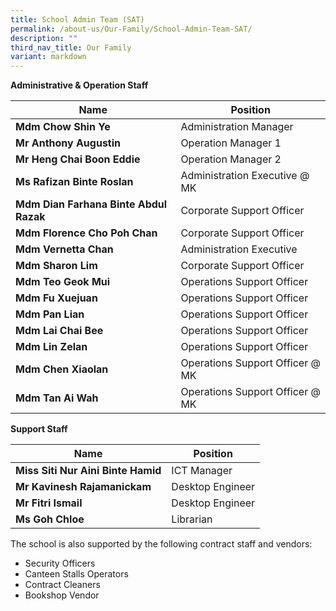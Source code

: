 ```yaml
---
title: School Admin Team (SAT)
permalink: /about-us/Our-Family/School-Admin-Team-SAT/
description: ""
third_nav_title: Our Family
variant: markdown
---
```

**Administrative & Operation Staff**

| Name| Position |
| -------- | -------- | 
| **Mdm Chow Shin Ye**     | Administration Manager     | 
|**Mr Anthony Augustin**|Operation Manager 1
|**Mr Heng Chai Boon Eddie**|Operation Manager 2
|**Ms Rafizan Binte Roslan**|Administration Executive @ MK
|**Mdm Dian Farhana Binte Abdul Razak**|Corporate Support Officer
|**Mdm Florence Cho Poh Chan**|Corporate Support Officer
|**Mdm Vernetta Chan**|Administration Executive
|**Mdm Sharon Lim**|Corporate Support Officer
|**Mdm Teo Geok Mui**|Operations Support Officer
|**Mdm Fu Xuejuan**|Operations Support Officer
|**Mdm Pan Lian**|Operations Support Officer
|**Mdm Lai Chai Bee**|Operations Support Officer
|**Mdm Lin Zelan**|Operations Support Officer
|**Mdm Chen Xiaolan**|Operations Support Officer @ MK
|**Mdm Tan Ai Wah**|Operations Support Officer @ MK

**Support Staff**



| Name| Position |
| -------- | -------- | 
|**Miss Siti Nur Aini Binte Hamid**|ICT Manager
|**Mr Kavinesh Rajamanickam**|Desktop Engineer
|**Mr Fitri Ismail**|Desktop Engineer
|**Ms Goh Chloe**|Librarian

The school is also supported by the following contract staff and vendors:

*   Security Officers
*   Canteen Stalls Operators
*   Contract Cleaners
*   Bookshop Vendor